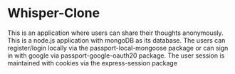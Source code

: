 # Whisper-Clone

This is an application where users can share their thoughts anonymously. This is a node.js application with mongoDB as its database. The users can register/login locally via the passport-local-mongoose package or can sign in with google via passport-google-oauth20 package. The user session is maintained with cookies via the express-session package
